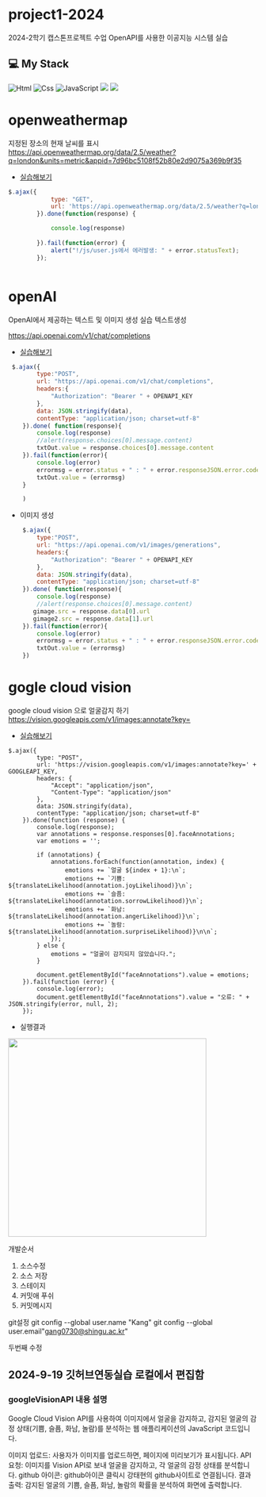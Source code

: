 # project1-2024
2024-2학기 캡스톤프로젝트 수업
OpenAPI를 사용한 이공지능 시스템 실습


## 💻 My Stack
<img alt="Html" src ="https://img.shields.io/badge/HTML5-E34F26.svg?&style=for-the-badge&logo=HTML5&logoColor=white"/> <img alt="Css" src ="https://img.shields.io/badge/CSS3-1572B6.svg?&style=for-the-badge&logo=CSS3&logoColor=white"/>
 <img alt="JavaScript" src ="https://img.shields.io/badge/JavaScriipt-F7DF1E.svg?&style=for-the-badge&logo=JavaScript&logoColor=black"/> 
<img src="https://camo.githubusercontent.com/79294344b1426e5ae031d11f7a684afe94fb2a9e35c88ab50706c067893756af/68747470733a2f2f696d672e736869656c64732e696f2f62616467652f56697375616c25323053747564696f253230436f64652d3030374143433f7374796c653d666f722d7468652d6261646765266c6f676f3d76697375616c2d73747564696f2d636f6465266c6f676f436f6c6f723d7768697465">
<img src="https://camo.githubusercontent.com/f661807b4046d822de960b43ec69a1dcf63c918c18676797c8bcac8abe87ae0b/68747470733a2f2f696d672e736869656c64732e696f2f62616467652f6a51756572792d3037363941443f7374796c653d666f722d7468652d6261646765266c6f676f3d6a7175657279266c6f676f436f6c6f723d7768697465">

# openweathermap

지정된 장소의 현재 날씨를 표시
https://api.openweathermap.org/data/2.5/weather?q=london&units=metric&appid=7d96bc5108f52b80e2d9075a369b9f35
- [실습해보기](https://api.openweathermap.org/data/2.5/weather?q=london&units=metric&appid=7d96bc5108f52b80e2d9075a369b9f35)


```javascript
$.ajax({
			type: "GET",
			url: 'https://api.openweathermap.org/data/2.5/weather?q=london&units=metric&appid=7d96bc5108f52b80e2d9075a369b9f35',
		}).done(function(response) {

            console.log(response)
            
		}).fail(function(error) {
			alert("!/js/user.js에서 에러발생: " + error.statusText);
		});



```


# openAI

OpenAI에서 제공하는 텍스트 및 이미지 생성 실습 텍스트생성


https://api.openai.com/v1/chat/completions
- [실습해보기](https://api.openai.com/v1/chat/completions)

```javascript
 $.ajax({
        type:"POST",
        url: "https://api.openai.com/v1/chat/completions",
        headers:{
            "Authorization": "Bearer " + OPENAPI_KEY
        },
        data: JSON.stringify(data),
        contentType: "application/json; charset=utf-8"
    }).done( function(response){
        console.log(response)
        //alert(response.choices[0].message.content)
        txtOut.value = response.choices[0].message.content
    }).fail(function(error){
        console.log(error)
        errormsg = error.status + " : " + error.responseJSON.error.code + " - " + error.responseJSON.error.message
        txtOut.value = (errormsg)
    }

    )
```
- 이미지 생성
```javascript
    $.ajax({
        type:"POST",
        url: "https://api.openai.com/v1/images/generations",
        headers:{
            "Authorization": "Bearer " + OPENAPI_KEY
        },
        data: JSON.stringify(data),
        contentType: "application/json; charset=utf-8"
    }).done( function(response){
        console.log(response)
        //alert(response.choices[0].message.content)
       gimage.src = response.data[0].url
       gimage2.src = response.data[1].url
    }).fail(function(error){
        console.log(error)
        errormsg = error.status + " : " + error.responseJSON.error.code + " - " + error.responseJSON.error.message
        txtOut.value = (errormsg)
    })

```

# gogle cloud vision

google cloud vision 으로 얼굴감지 하기
https://vision.googleapis.com/v1/images:annotate?key=
- [실습해보기](https://vision.googleapis.com/v1/images:annotate?key=)

```
$.ajax({
        type: "POST",
        url: 'https://vision.googleapis.com/v1/images:annotate?key=' + GOOGLEAPI_KEY,
        headers: {
            "Accept": "application/json",
            "Content-Type": "application/json"
        },
        data: JSON.stringify(data),
        contentType: "application/json; charset=utf-8"
    }).done(function (response) {
        console.log(response);
        var annotations = response.responses[0].faceAnnotations;
        var emotions = '';

        if (annotations) {
            annotations.forEach(function(annotation, index) {
                emotions += `얼굴 ${index + 1}:\n`;
                emotions += `기쁨: ${translateLikelihood(annotation.joyLikelihood)}\n`;
                emotions += `슬픔: ${translateLikelihood(annotation.sorrowLikelihood)}\n`;
                emotions += `화남: ${translateLikelihood(annotation.angerLikelihood)}\n`;
                emotions += `놀람: ${translateLikelihood(annotation.surpriseLikelihood)}\n\n`;
            });
        } else {
            emotions = "얼굴이 감지되지 않았습니다.";
        }

        document.getElementById("faceAnnotations").value = emotions;
    }).fail(function (error) {
        console.log(error);
        document.getElementById("faceAnnotations").value = "오류: " + JSON.stringify(error, null, 2);
    });

```
- 실행결과

<img src="face0.png"  width="400">


개발순서
1. 소스수정
2. 소스 저장
3. 스테이지
4. 커밋애 푸쉬
5. 커밋메시지


git설정
git config --global user.name "Kang"
git config --global user.email"gang0730@shingu.ac.kr"


두번째 수정


2024-9-19 깃허브연동실습
로컬에서 편집함
-------------------------
### googleVisionAPI 내용 설명

Google Cloud Vision API를 사용하여 이미지에서 얼굴을 감지하고, 감지된 얼굴의 감정 상태(기쁨, 슬픔, 화남, 놀람)를 분석하는 웹 애플리케이션의 JavaScript 코드입니다. 

이미지 업로드: 사용자가 이미지를 업로드하면, 페이지에 미리보기가 표시됩니다.
API 요청: 이미지를 Vision API로 보내 얼굴을 감지하고, 각 얼굴의 감정 상태를 분석합니다.
github 아이콘: github아이콘 클릭시 강태현의 github사이트로 연결됩니다.
결과 출력: 감지된 얼굴의 기쁨, 슬픔, 화남, 놀람의 확률을 분석하여 화면에 출력합니다.
